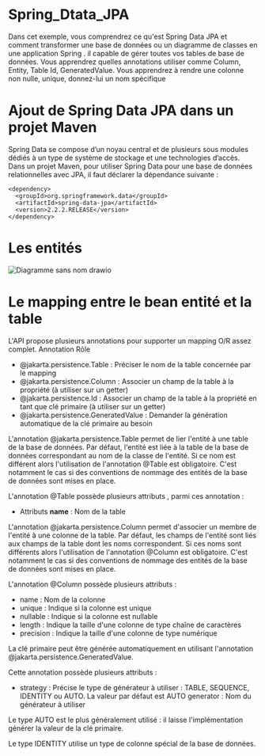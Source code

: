 # Spring_Dtata_JPA
Dans cet exemple, vous comprendrez ce qu'est Spring Data JPA et comment transformer une base de données ou un diagramme de classes en une application Spring . il capable de gérer toutes vos tables de base de données.
Vous apprendrez quelles annotations utiliser comme Column, Entity, Table Id, GeneratedValue.
Vous apprendrez à rendre une colonne non nulle, unique, donnez-lui un nom spécifique

# Ajout de Spring Data JPA dans un projet Maven
Spring Data se compose d’un noyau central et de plusieurs sous modules dédiés à un type de système de stockage et une technologies d’accès. Dans un projet Maven, pour utiliser Spring Data pour une base de données relationnelles avec JPA, il faut déclarer la dépendance suivante :
```
<dependency>
  <groupId>org.springframework.data</groupId>
  <artifactId>spring-data-jpa</artifactId>
  <version>2.2.2.RELEASE</version>
</dependency>
```
# Les entités

![Diagramme sans nom drawio](https://user-images.githubusercontent.com/72476268/211169548-f83108c9-f230-4d74-9806-0f27aae596cb.png)

# Le mapping entre le bean entité et la table

L'API propose plusieurs annotations pour supporter un mapping O/R assez complet.
Annotation	Rôle
- @jakarta.persistence.Table	: Préciser le nom de la table concernée par le mapping
- @jakarta.persistence.Column	: Associer un champ de la table à la propriété (à utiliser sur un getter)
- @jakarta.persistence.Id	: Associer un champ de la table à la propriété en tant que clé primaire (à utiliser sur un getter)
- @jakarta.persistence.GeneratedValue	: Demander la génération automatique de  la clé primaire au besoin

L'annotation @jakarta.persistence.Table permet de lier l'entité à une table de la base de données. Par défaut, l'entité est liée à la table de la base de données correspondant au nom de la classe de l'entité. Si ce nom est différent alors l'utilisation de l'annotation @Table est obligatoire. C'est notamment le cas si des conventions de nommage des entités de la base de données sont mises en place.

L'annotation @Table possède plusieurs attributs , parmi ces annotation : 
- Attributs **name** : Nom de la table

L'annotation @jakarta.persistence.Column permet d'associer un membre de l'entité à une colonne de la table. Par défaut, les champs de l'entité sont liés aux champs de la table dont les noms correspondent. Si ces noms sont différents alors l'utilisation de l'annotation @Column est obligatoire. C'est notamment le cas si des conventions de nommage des entités de la base de données sont mises en place.

L'annotation @Column possède plusieurs attributs :
- name : Nom de la colonne
- unique : Indique si la colonne est unique
- nullable : Indique si la colonne est nullable
- length : Indique la taille d'une colonne de type chaîne de caractères
- precision : Indique la taille d'une colonne de type numérique

La clé primaire peut être générée automatiquement en utilisant l'annotation @jakarta.persistence.GeneratedValue. 

Cette annotation possède plusieurs attributs :
- strategy : Précise le type de générateur à utiliser : TABLE, SEQUENCE, IDENTITY ou AUTO. La valeur par défaut est AUTO
generator : Nom du générateur à utiliser

Le type AUTO est le plus généralement utilisé : il laisse l'implémentation générer la valeur de la clé primaire.

Le type IDENTITY utilise un type de colonne spécial de la base de données.


